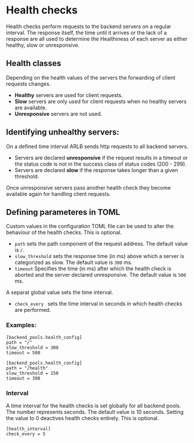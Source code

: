 # Health checks

Health checks perform requests to the backend servers on a regular interval. The response itself, the time until it arrives or the lack of a response are all used to determine the Healthiness of each server as either healthy, slow or unresponsive.

## Health classes

Depending on the health values of the servers the forwarding of client requests changes.

- **Healthy** servers are used for client requests.
- **Slow** servers are only used for client requests when no healthy servers are available.
- **Unresponsive** servers are not used.

## Identifying unhealthy servers:

On a defined time interval ARLB sends http requests to all backend servers.

- Servers are declared **unresponsive** if the request results in a timeout or the status code is not in the success class of status codes (200 - 299).
- Servers are declared **slow** if the response takes longer than a given threshold.

Once unresponsive servers pass another health check they become available again for handling client requests.


## Defining parameteres in TOML

Custom values in the configuration TOML file can be used to alter the behaviour of the health checks. This is optional.


- `path` sets the path component of the request address. The default value is `/`.
- `slow_threshold` sets the response time (in ms) above which a server is categorized as slow. The default value is `300` ms.
- `timeout` Specifies the time (in ms) after which the health check is aborted and the server declared unresponsive. The default value is `500` ms.

A separat global value sets the time interval.
- `check_every ` sets the time interval in seconds in which health checks are performed.

### Examples:

```
[backend_pools.health_config]
path = "/"
slow_threshold = 300
timeout = 500
```

```
[backend_pools.health_config]
path = "/health"
slow_threshold = 150
timeout = 300
```
### Interval 
A time interval for the health checks is set globally for all backend pools. The number represents seconds. The default value is 10 seconds. Setting the value to 0 deactives health checks entirely. This is optional.

```
[health_interval]
check_every = 5
```

